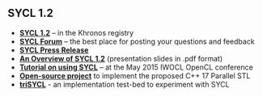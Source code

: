 ## SYCL 1.2

*   [**SYCL 1.2**](https://www.khronos.org/registry/sycl) – in the Khronos registry
*   [**SYCL Forum**](https://www.khronos.org/sycl/sycl_feedback_forum) – the best place for posting your questions and feedback
*   [**SYCL Press Release**](https://www.khronos.org/news/press/khronos-releases-sycl-1.2-final-specification-c-single-source-heterogeneous)
*   [**An Overview of SYCL 1.2**](https://www.khronos.org/assets/uploads/developers/library/2015-iwocl/Khronos-SYCL-May15.pdf) (presentation slides in .pdf format)
*   [**Tutorial on using SYCL**](http://codeplaysoftware.github.io/iwocl2015/) – at the May 2015 IWOCL OpenCL conference
*   [**Open-source project**](https://github.com/KhronosGroup/SyclParallelSTL) to implement the proposed C++ 17 Parallel STL
*   [**triSYCL**](https://github.com/amd/triSYCL) - an implementation test-bed to experiment with SYCL